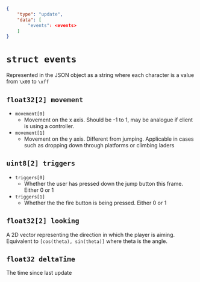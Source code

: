 ```json
{
    "type": "update",
    "data": [
        "events": <events>
    ]
}
```

# `struct events`
Represented in the JSON object as a string where each character is a value from `\x00` to `\xff`
## `float32[2] movement`

- `movement[0]`
  - Movement on the x axis. Should be -1 to 1, may be analogue if client is using a controller.
- `movement[1]`
  - Movement on the y axis. Different from jumping. Applicable in cases such as dropping down through platforms or climbing laders

## `uint8[2] triggers`
- `triggers[0]`
  - Whether the user has pressed down the jump button this frame. Either 0 or 1
- `triggers[1]`
  - Whether the the fire button is being pressed. Either 0 or 1


## `float32[2] looking`

A 2D vector representing the direction in which the player is aiming.
Equivalent to `[cos(theta), sin(theta)]` where theta is the angle.

## `float32 deltaTime`

The time since last update